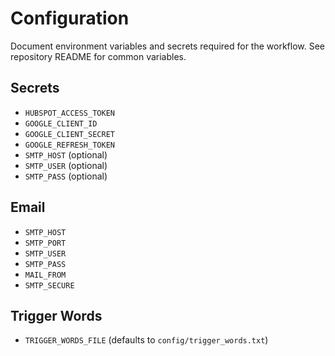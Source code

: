# Configuration

Document environment variables and secrets required for the workflow.
See repository README for common variables.

## Secrets
- `HUBSPOT_ACCESS_TOKEN`
- `GOOGLE_CLIENT_ID`
- `GOOGLE_CLIENT_SECRET`
- `GOOGLE_REFRESH_TOKEN`
- `SMTP_HOST` (optional)
- `SMTP_USER` (optional)
- `SMTP_PASS` (optional)

## Email
- `SMTP_HOST`
- `SMTP_PORT`
- `SMTP_USER`
- `SMTP_PASS`
- `MAIL_FROM`
- `SMTP_SECURE`

## Trigger Words
- `TRIGGER_WORDS_FILE` (defaults to `config/trigger_words.txt`)
